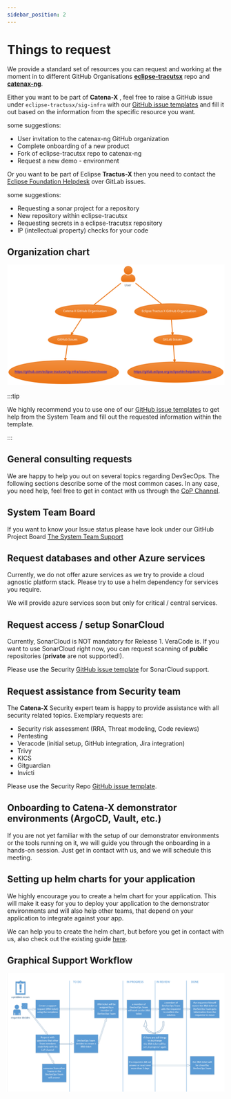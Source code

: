 ```yaml
---
sidebar_position: 2
---
```


# Things to request

We provide a standard set of resources you can request and working at the moment in to different GitHub Organisations [**eclipse-tracutsx**](https://github.com/eclipse-tractusx) repo and [**catenax-ng**](https://github.com/catenax-ng).  

Either you want to be part of **Catena-X** , feel free to raise a GitHub issue under `eclipse-tractusx/sig-infra` with our
[GitHub issue templates](https://github.com/eclipse-tractusx/sig-infra/issues/new/choose) and fill it out based on the information from the specific resource you want.

some suggestions:

- User invitation to the catenax-ng GitHub organization
- Complete onboarding of a new product
- Fork of eclipse-tracutsx repo to catenax-ng
- Request a new demo - environment

Or you want to be part of Eclipse **Tractus-X** then you need to contact the [Eclipse Foundation Helpdesk](https://eclipse-tractusx.github.io/docs/oss/issues/#eclipse-foundation-helpdesk) over GitLab issues.

some suggestions:

- Requesting a sonar project for a repository
- New repository within eclipse-tracutsx
- Requesting secrets in a eclipse-tracutsx repository
- IP (intellectual property) checks for your code

## Organization chart

![organigramm.svg](assets/support-orga.svg)

:::tip

We highly recommend you to use one of our [GitHub issue templates](https://github.com/eclipse-tractusx/sig-infra/issues/new/choose) to get help from the System Team and fill out the requested information within the template.

:::

## General consulting requests

We are happy to help you out on several topics regarding DevSecOps. The following sections describe some of the most
common cases. In any case, you need help, feel free to get in contact with us through
the [CoP Channel](https://teams.microsoft.com/l/channel/19%3a9a3c4a05a3514d07b973c13e7b468709%40thread.tacv2/CX%2520-%2520CoP%2520DevSecOps?groupId=17b1a2dc-67fb-4a49-a2ed-dd1344321439&tenantId=1ad22c6d-2f08-4f05-a0ba-e17f6ce88380).

## System Team Board

If you want to know your Issue status please have look under our GitHub Project Board
[The System Team Support](https://github.com/orgs/eclipse-tractusx/projects/9/views/1)

## Request databases and other Azure services

Currently, we do not offer azure services as we try to provide a cloud agnostic platform stack. Please try to use a helm
dependency for services you require.

We will provide azure services soon but only for critical / central services.

## Request access / setup SonarCloud

Currently, SonarCloud is NOT mandatory for Release 1. VeraCode is. If you want to use SonarCloud right now, you can
request scanning of **public** repositories (**private** are not supported!).

Please use the Security [GitHub issue template](https://github.com/eclipse-tractusx/sig-security/issues/new/choose)
for SonarCloud support.

## Request assistance from Security team

The **Catena-X** Security expert team is happy to provide assistance with all security related topics. Exemplary requests
are:

- Security risk assessment (RRA, Threat modeling, Code reviews)
- Pentesting
- Veracode (initial setup, GitHub integration, Jira integration)
- Trivy
- KICS
- Gitguardian
- Invicti

Please use the Security Repo [GitHub issue template](https://github.com/eclipse-tractusx/sig-security/issues/new/choose).

## Onboarding to **Catena-X** demonstrator environments (ArgoCD, Vault, etc.)

If you are not yet familiar with the setup of our demonstrator environments or the tools running on it, we will guide
you through the onboarding in a hands-on session. Just get in contact with us, and we will schedule this meeting.

## Setting up helm charts for your application

We highly encourage you to create a helm chart for your application. This will make it easy for you to deploy your
application to the demonstrator environments and will also help other teams, that depend on your application to
integrate against your app.

We can help you to create the helm chart, but before you get in contact with us, also check out the existing
guide [here](guides/Helm/helmchart.md).

## Graphical Support Workflow

![Administration](assets/graphical-support-workflow.png)
